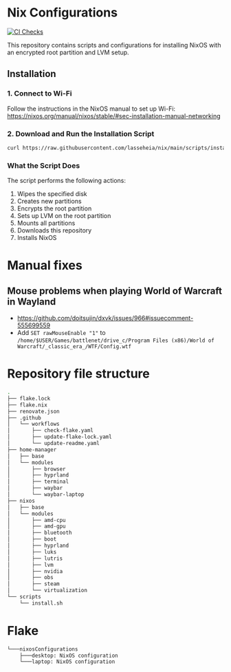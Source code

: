 # Nix Configurations

[![CI Checks](https://github.com/lasseheia/nix/actions/workflows/check-flake.yaml/badge.svg?branch=main&event=push)](https://github.com/lasseheia/nix/actions/workflows/check-flake.yaml)

This repository contains scripts and configurations for installing NixOS with an encrypted root partition and LVM setup.

## Installation

### 1. Connect to Wi-Fi

Follow the instructions in the NixOS manual to set up Wi-Fi:
https://nixos.org/manual/nixos/stable/#sec-installation-manual-networking

### 2. Download and Run the Installation Script

```bash
curl https://raw.githubusercontent.com/lasseheia/nix/main/scripts/install.sh | sudo bash [hard_drive_name] [hostname]
```

### What the Script Does

The script performs the following actions:

1. Wipes the specified disk
2. Creates new partitions
3. Encrypts the root partition
4. Sets up LVM on the root partition
5. Mounts all partitions
6. Downloads this repository
7. Installs NixOS

# Manual fixes

## Mouse problems when playing World of Warcraft in Wayland
- https://github.com/doitsujin/dxvk/issues/966#issuecomment-555699559
- Add `SET rawMouseEnable "1"` to `/home/$USER/Games/battlenet/drive_c/Program Files (x86)/World of Warcraft/_classic_era_/WTF/Config.wtf`

# Repository file structure

<!--START_SECTION:tree-->
```bash
.
├── flake.lock
├── flake.nix
├── renovate.json
├── .github
│   └── workflows
│       ├── check-flake.yaml
│       ├── update-flake-lock.yaml
│       └── update-readme.yaml
├── home-manager
│   ├── base
│   └── modules
│       ├── browser
│       ├── hyprland
│       ├── terminal
│       ├── waybar
│       └── waybar-laptop
├── nixos
│   ├── base
│   └── modules
│       ├── amd-cpu
│       ├── amd-gpu
│       ├── bluetooth
│       ├── boot
│       ├── hyprland
│       ├── luks
│       ├── lutris
│       ├── lvm
│       ├── nvidia
│       ├── obs
│       ├── steam
│       └── virtualization
└── scripts
    └── install.sh
```
<!--END_SECTION:tree-->

# Flake

<!--START_SECTION:flake-->
```bash
└───nixosConfigurations
    ├───desktop: NixOS configuration
    └───laptop: NixOS configuration
```
<!--END_SECTION:flake-->

